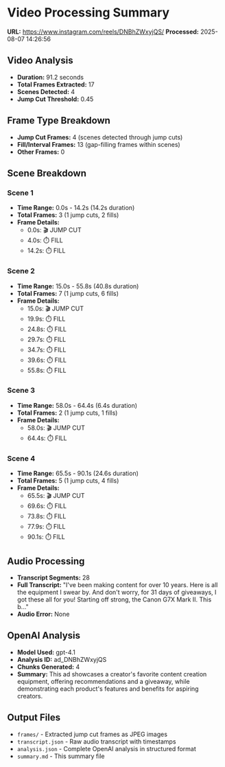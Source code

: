 # Video Processing Summary

**URL:** https://www.instagram.com/reels/DNBhZWxyjQS/
**Processed:** 2025-08-07 14:26:56

## Video Analysis
- **Duration:** 91.2 seconds
- **Total Frames Extracted:** 17
- **Scenes Detected:** 4
- **Jump Cut Threshold:** 0.45

## Frame Type Breakdown
- **Jump Cut Frames:** 4 (scenes detected through jump cuts)
- **Fill/Interval Frames:** 13 (gap-filling frames within scenes)
- **Other Frames:** 0

## Scene Breakdown

### Scene 1
- **Time Range:** 0.0s - 14.2s (14.2s duration)
- **Total Frames:** 3 (1 jump cuts, 2 fills)
- **Frame Details:**
  - 0.0s: 🎬 JUMP CUT
  - 4.0s: ⏱️ FILL
  - 14.2s: ⏱️ FILL

### Scene 2
- **Time Range:** 15.0s - 55.8s (40.8s duration)
- **Total Frames:** 7 (1 jump cuts, 6 fills)
- **Frame Details:**
  - 15.0s: 🎬 JUMP CUT
  - 19.9s: ⏱️ FILL
  - 24.8s: ⏱️ FILL
  - 29.7s: ⏱️ FILL
  - 34.7s: ⏱️ FILL
  - 39.6s: ⏱️ FILL
  - 55.8s: ⏱️ FILL

### Scene 3
- **Time Range:** 58.0s - 64.4s (6.4s duration)
- **Total Frames:** 2 (1 jump cuts, 1 fills)
- **Frame Details:**
  - 58.0s: 🎬 JUMP CUT
  - 64.4s: ⏱️ FILL

### Scene 4
- **Time Range:** 65.5s - 90.1s (24.6s duration)
- **Total Frames:** 5 (1 jump cuts, 4 fills)
- **Frame Details:**
  - 65.5s: 🎬 JUMP CUT
  - 69.6s: ⏱️ FILL
  - 73.8s: ⏱️ FILL
  - 77.9s: ⏱️ FILL
  - 90.1s: ⏱️ FILL

## Audio Processing
- **Transcript Segments:** 28
- **Full Transcript:** "I've been making content for over 10 years. Here is all the equipment I swear by. And don't worry, for 31 days of giveaways, I got these all for you! Starting off strong, the Canon G7X Mark II. This b..."
- **Audio Error:** None

## OpenAI Analysis
- **Model Used:** gpt-4.1
- **Analysis ID:** ad_DNBhZWxyjQS
- **Chunks Generated:** 4
- **Summary:** This ad showcases a creator's favorite content creation equipment, offering recommendations and a giveaway, while demonstrating each product's features and benefits for aspiring creators.

## Output Files
- `frames/` - Extracted jump cut frames as JPEG images
- `transcript.json` - Raw audio transcript with timestamps
- `analysis.json` - Complete OpenAI analysis in structured format
- `summary.md` - This summary file
